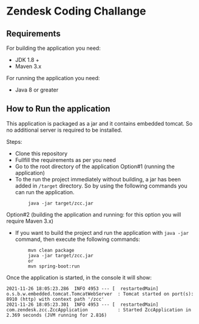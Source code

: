 # Zendesk Coding Challange

## Requirements

For building the application you need:
- JDK 1.8 +
- Maven 3.x

For running the application you need:
- Java 8 or greater

## How to Run the application

This application is packaged as a jar and it contains embedded tomcat. So no additional server is required to be installed.

Steps:
* Clone this repository
* Fullfill the requirements as per you need
* Go to the root directory of the application
Option#1 (running the application)
* To the run the project immediately without building, a jar has been added in ```/target``` directory. So by using the following commands you can run the application.
```
        java -jar target/zcc.jar
```
Option#2 (building the application and running: for this option you will require Maven 3.x)
* If you want to build the project and run the application with ```java -jar``` command, then execute the following commands:
```
        mvn clean package
        java -jar target/zcc.jar
        or
        mvn spring-boot:run
```
Once the application is started, in the console it will show:
```
2021-11-26 18:05:23.286  INFO 4953 --- [  restartedMain] o.s.b.w.embedded.tomcat.TomcatWebServer  : Tomcat started on port(s): 8910 (http) with context path '/zcc'
2021-11-26 18:05:23.301  INFO 4953 --- [  restartedMain] com.zendesk.zcc.ZccApplication           : Started ZccApplication in 2.369 seconds (JVM running for 2.816)
```
